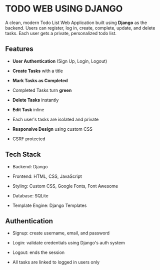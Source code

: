 # TODO WEB USING DJANGO 

A clean, modern Todo List Web Application built using **Django** as the backend. Users can register, log in, create, complete, update, and delete tasks. Each user gets a private, personalized todo list.


##  Features

- **User Authentication** (Sign Up, Login, Logout)

- **Create Tasks** with a title

- **Mark Tasks as Completed**

- Completed Tasks turn **green**

- **Delete Tasks** instantly

- **Edit Task** inline

- Each user's tasks are isolated and private

- **Responsive Design** using custom CSS

- CSRF protected


## Tech Stack

- Backend: Django

- Frontend: HTML, CSS, JavaScript

- Styling: Custom CSS, Google Fonts, Font Awesome

- Database: SQLite 

- Template Engine: Django Templates


## Authentication

- Signup: create username, email, and password

- Login: validate credentials using Django's auth system

- Logout: ends the session

- All tasks are linked to logged in users only





